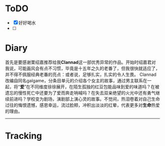 # ToDO
- [x] 好好喝水
- [ ] 

# Diary
首先是要感谢栗绍嘉推荐给我**Clannad**这一部优秀异常的作品。开始时绍嘉君对我说，可能画风会有点不习惯，毕竟是十五年之久的老番了，但我很快就适应了，并不得不佩服经典老番的亮点：或者说，足够扎实，扎实的令人生畏。
Clannad改编自同名galgame，分条目单元的介绍各个女主的故事，通过男主联系在一起，将“**爱**”在不同维度徐徐展开，在陌生孤独的红豆包能品味到爱的味道吗？在被遗忘的慢性死亡中还要为了爱而奔走呐喊吗？在失去双亲绝望的火光中还有勇气继续前进吗？学校变为剧场，演剧部上演心灵的故事。不觉间，热泪卷着对自己生命过往的悔恨遗憾，感恩幸运，流过脸颊，冲积出淡淡的红晕，代表更多对**生命**热爱的理由。

---


# Tracking








